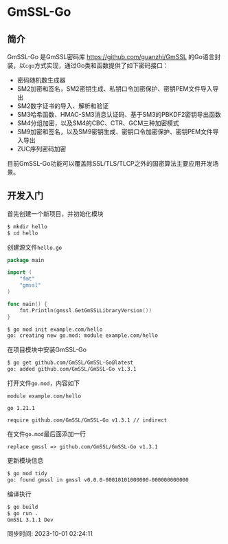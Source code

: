 # GmSSL-Go

## 简介

GmSSL-Go 是GmSSL密码库 https://github.com/guanzhi/GmSSL 的Go语言封装，以`cgo`方式实现，通过Go类和函数提供了如下密码接口：

* 密码随机数生成器
* SM2加密和签名，SM2密钥生成、私钥口令加密保护、密钥PEM文件导入导出
* SM2数字证书的导入、解析和验证
* SM3哈希函数、HMAC-SM3消息认证码、基于SM3的PBKDF2密钥导出函数
* SM4分组加密，以及SM4的CBC、CTR、GCM三种加密模式
* SM9加密和签名，以及SM9密钥生成、密钥口令加密保护、密钥PEM文件导入导出
* ZUC序列密码加密

目前GmSSL-Go功能可以覆盖除SSL/TLS/TLCP之外的国密算法主要应用开发场景。



## 开发入门

首先创建一个新项目，并初始化模块

```bash
$ mkdir hello
$ cd hello
```

创建源文件`hello.go`

```go
package main

import (
	"fmt"
	"gmssl"
)

func main() {
	fmt.Println(gmssl.GetGmSSLLibraryVersion())
}
```

```bash
$ go mod init example.com/hello
go: creating new go.mod: module example.com/hello
```

在项目模块中安装GmSSL-Go

```bash
$ go get github.com/GmSSL/GmSSL-Go@latest
go: added github.com/GmSSL/GmSSL-Go v1.3.1
```

打开文件`go.mod`，内容如下
```
module example.com/hello

go 1.21.1

require github.com/GmSSL/GmSSL-Go v1.3.1 // indirect
```

在文件`go.mod`最后面添加一行
```
replace gmssl => github.com/GmSSL/GmSSL-Go v1.3.1
```

更新模块信息
```bash
$ go mod tidy
go: found gmssl in gmssl v0.0.0-00010101000000-000000000000
```

编译执行
```bash
$ go build
$ go run .
GmSSL 3.1.1 Dev
```

同步时间: 2023-10-01 02:24:11
